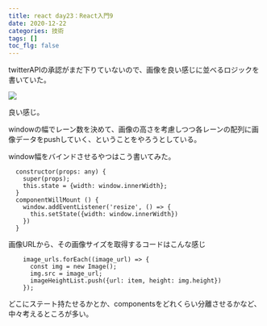 ```yaml
---
title: react day23：React入門9
date: 2020-12-22
categories: 技術
tags: []
toc_flg: false
---
```


twitterAPIの承認がまだ下りていないので、画像を良い感じに並べるロジックを書いていた。

![](https://firebasestorage.googleapis.com/v0/b/hukurouo.appspot.com/o/images%2Frapture_20201223001556.png?alt=media&token=60e14508-7b4f-4ac4-9bbe-1dca7f3c8878)

良い感じ。

windowの幅でレーン数を決めて、画像の高さを考慮しつつ各レーンの配列に画像データをpushしていく、ということをやろうとしている。

window幅をバインドさせるやつはこう書いてみた。

~~~ts{}[]
  constructor(props: any) {
    super(props);
    this.state = {width: window.innerWidth};
  }
  componentWillMount () {
    window.addEventListener('resize', () => {
      this.setState({width: window.innerWidth})
    })
  }
~~~

画像URLから、その画像サイズを取得するコードはこんな感じ

~~~ts{}[]
    image_urls.forEach((image_url) => {
      const img = new Image();
      img.src = image_url; 
      imageHeightList.push({url: item, height: img.height})
    });
~~~

どこにステート持たせるかとか、componentsをどれくらい分離させるかなど、中々考えるところが多い。